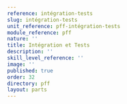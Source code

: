 ```yaml
---
reference: intégration-tests
slug: intégration-tests
unit_reference: pff-intégration-tests
module_reference: pff
nature: ''
title: Intégration et Tests
description: ''
skill_level_reference: ''
image: ''
published: true
order: 32
directory: pff
layout: parts
---
```

